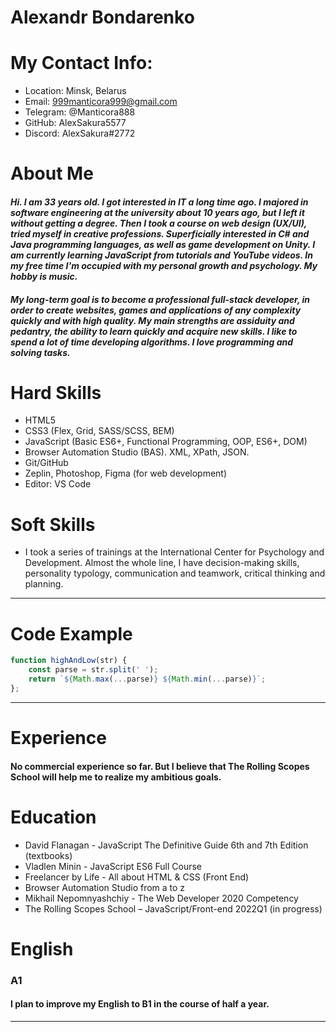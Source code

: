 # __Alexandr Bondarenko__

# __My Contact Info__:
* Location: Minsk, Belarus
* Email: 999manticora999@gmail.com
* Telegram: @Manticora888
* GitHub: AlexSakura5577
* Discord: AlexSakura#2772


# __About Me__

#### *Hi. I am 33 years old. I got interested in IT a long time ago. I majored in software engineering at the university about 10 years ago, but I left it without getting a degree. Then I took a course on web design (UX/UI), tried myself in creative professions. Superficially interested in C# and Java programming languages, as well as game development on Unity. I am currently learning JavaScript from tutorials and YouTube videos. In my free time I'm occupied with my personal growth and psychology. My hobby is music.*
#### *My long-term goal is to become a professional full-stack developer, in order to create websites, games and applications of any complexity quickly and with high quality. My main strengths are assiduity and pedantry, the ability to learn quickly and acquire new skills. I like to spend a lot of time developing algorithms. I love programming and solving tasks.*


# __Hard Skills__
* HTML5
* CSS3 (Flex, Grid, SASS/SCSS, BEM)
* JavaScript (Basic ES6+, Functional Programming, OOP, ES6+, DOM)
* Browser Automation Studio (BAS). XML, XPath, JSON.
* Git/GitHub
* Zeplin, Photoshop, Figma (for web development)
* Editor: VS Code

# __Soft Skills__
* I took a series of trainings at the International Center for Psychology and Development. Almost the whole line, I have decision-making skills, personality typology, communication and teamwork, critical thinking and planning.




___
# __Code Example__
```javascript
function highAndLow(str) {
    const parse = str.split(' ');
    return `${Math.max(...parse)} ${Math.min(...parse)}`;
};
```

___
# __Experience__
#### No commercial experience so far. But I believe that The Rolling Scopes School will help me to realize my ambitious goals.


# __Education__
* David Flanagan - JavaScript The Definitive Guide 6th and 7th Edition (textbooks)
* Vladlen Minin - JavaScript ES6 Full Course
* Freelancer by Life - All about HTML & CSS (Front End)
* Browser Automation Studio from a to z
* Mikhail Nepomnyashchiy - The Web Developer 2020 Competency
* The Rolling Scopes School – JavaScript/Front-end 2022Q1 (in progress)


# __English__
### A1
#### I plan to improve my English to B1 in the course of half a year.
___



